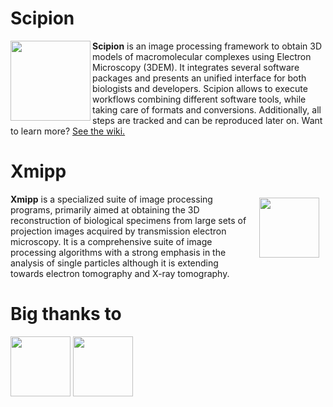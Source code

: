 
# Scipion

<a href="http://scipion.cnb.csic.es/docs/"><img src="https://github.com/biocompwebs/scipion/wiki/images/scipion_logo_nobackground.png" align="left" width="128"></a>

**Scipion** is an image processing framework to obtain 3D models of macromolecular complexes using Electron Microscopy (3DEM). It integrates several software packages and presents an unified interface for both biologists and developers. Scipion allows to execute workflows combining different software tools, while taking care of formats and conversions. Additionally, all steps are tracked and can be reproduced later on.
Want to learn more? [See the wiki.](http://scipion.cnb.csic.es/docs/)

# Xmipp

<a href="http://xmipp.cnb.csic.es"><img src="http://xmipp.cnb.csic.es/twiki/pub/Xmipp/WebHome/xmippLogo.png" align="right" hspace="10" vspace="6" width="96"></a>

**Xmipp** is a specialized suite of image processing programs, primarily aimed at obtaining the 3D reconstruction of biological specimens from large sets of projection images acquired by transmission electron microscopy. It is a comprehensive suite of image processing algorithms with a strong emphasis in the analysis of single particles although it is extending towards electron tomography and X-ray tomography.


# Big thanks to

<a href="https://www.browserstack.com"><img src="https://www.browserstack.com/images/layout/browserstack-logo-600x315.png" height="96"></a>
<a href="https://www.jetbrains.com/"><img src="http://resources.jetbrains.com/assets/media/open-graph/jetbrains_250x250.png"  width="96" height="96"></a>

